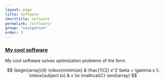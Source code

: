 ```yaml
---
layout: page
title: Software
shorttitle: Software
permalink: /software/
group: "navigation"
order: 3
---
```



### [My cool software](https://github.com/githubtraining/hellogitworld)


My cool software solves optimization problems of the form

$$
\begin{array}{ll}
    \mbox{minimize} & \frac{1}{2} x^2 \beta + \gamma x \\
    \mbox{subject to} & x \in \mathcal{C}
  \end{array}
$$

